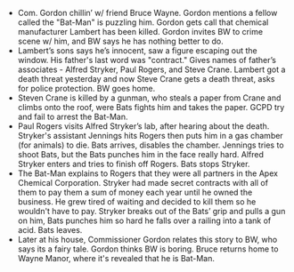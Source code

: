 - Com. Gordon chillin’ w/ friend Bruce Wayne. Gordon mentions a fellow called the "Bat-Man" is puzzling him. Gordon gets call that chemical manufacturer Lambert has been killed. Gordon invites BW to crime scene w/ him, and BW says he has nothing better to do.
- Lambert’s sons says he’s innocent, saw a figure escaping out the window. His father's last word was "contract." Gives names of father’s associates - Alfred Stryker, Paul Rogers, and Steve Crane. Lambert got a death threat yesterday and now Steve Crane gets a death threat, asks for police protection. BW goes home.
- Steven Crane is killed by a gunman, who steals a paper from Crane and climbs onto the roof, were Bats fights him and takes the paper. GCPD try and fail to arrest the Bat-Man.
- Paul Rogers visits Alfred Stryker’s lab, after hearing about the death. Stryker's assistant Jennings hits Rogers then puts him in a gas chamber (for animals) to die. Bats arrives, disables the chamber. Jennings tries to shoot Bats, but the Bats punches him in the face really hard. Alfred Stryker enters and tries to finish off Rogers. Bats stops Stryker.
- The Bat-Man explains to Rogers that they were all partners in the Apex Chemical Corporation. Stryker had made secret contracts with all of them to pay them a sum of money each year until he owned the business. He grew tired of waiting and decided to kill them so he wouldn't have to pay. Stryker breaks out of the Bats’ grip and pulls a gun on him, Bats punches him so hard he falls over a railing into a tank of acid. Bats leaves.
- Later at his house, Commissioner Gordon relates this story to BW, who says its a fairy tale. Gordon thinks BW is boring. Bruce returns home to Wayne Manor, where it's revealed that he is Bat-Man.
